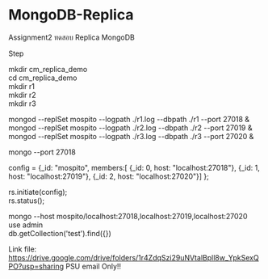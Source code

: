 # MongoDB-Replica
Assignment2 ทดสอบ Replica MongoDB

Step

mkdir cm_replica_demo
<br>
cd cm_replica_demo
<br>
mkdir r1
<br>
mkdir r2
<br>
mkdir r3
<br>

mongod --replSet mospito --logpath ./r1.log --dbpath ./r1 --port 27018 &
<br>
mongod --replSet mospito --logpath ./r2.log --dbpath ./r2 --port 27019 &
<br>
mongod --replSet mospito --logpath ./r3.log --dbpath ./r3 --port 27020 &


mongo --port 27018

config = {_id: "mospito", members:[
 {_id: 0, host: "localhost:27018"},
 {_id: 1, host: "localhost:27019"},
 {_id: 2, host: "localhost:27020"}]
};

rs.initiate(config);
<br>
rs.status();

mongo --host mospito/localhost:27018,localhost:27019,localhost:27020
<br>
use admin
<br>
db.getCollection('test').find({})



Link file: https://drive.google.com/drive/folders/1r4ZdqSzi29uNVtalBpll8w_YpkSexQPO?usp=sharing
PSU email Only!!
